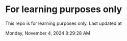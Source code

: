 # For learning purposes only
This repo is for learning purposes only.
Last updated at

Monday, November 4, 2024 8:29:28 AM

